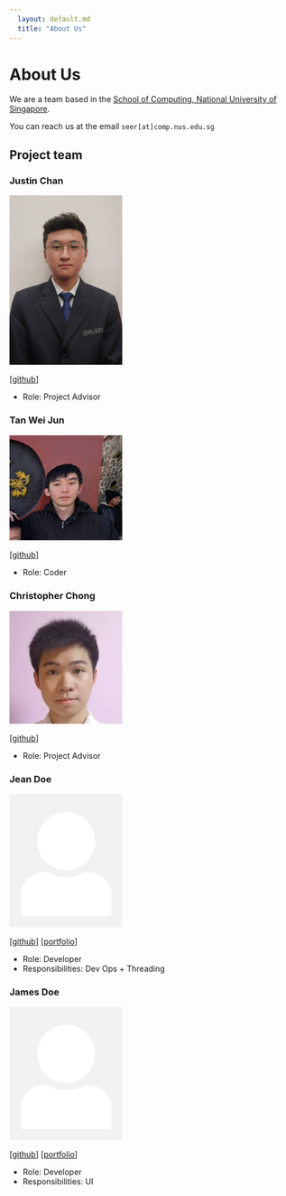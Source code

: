 ```yaml
---
  layout: default.md
  title: "About Us"
---
```


# About Us

We are a team based in the [School of Computing, National University of Singapore](http://www.comp.nus.edu.sg).

You can reach us at the email `seer[at]comp.nus.edu.sg`

## Project team

### Justin Chan

<img src="images/chanism0808.png" width="200px">

[[github](https://github.com/chanism0808)]

* Role: Project Advisor

### Tan Wei Jun

<img src="images/maybeweijun.png" width="200px">


[[github](https://github.com/maybeweijun)]


* Role: Coder

### Christopher Chong

<img src="images/christopherchong.png" width="200px">

[[github](https://github.com/christopherchong)]

* Role: Project Advisor

### Jean Doe

<img src="images/johndoe.png" width="200px">

[[github](http://github.com/johndoe)]
[[portfolio](team/johndoe.md)]

* Role: Developer
* Responsibilities: Dev Ops + Threading

### James Doe

<img src="images/johndoe.png" width="200px">

[[github](http://github.com/johndoe)]
[[portfolio](team/johndoe.md)]

* Role: Developer
* Responsibilities: UI
